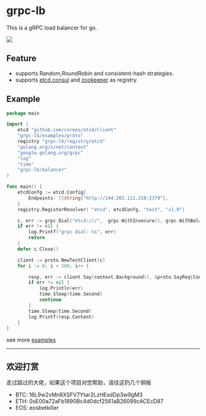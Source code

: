 # grpc-lb
This is a gRPC load balancer for go.

 ![](./struct.png)
 
## Feature
- supports Random,RoundRobin and consistent-hash strategies.
- supports [etcd](https://github.com/etcd-io/etcd),[consul](https://github.com/consul/consul) and [zookeeper](https://github.com/apache/zookeeper) as registry.

## Example

``` go
package main

import (
	etcd "github.com/coreos/etcd/client"
	"grpc-lb/examples/proto"
	registry "grpc-lb/registry/etcd"
	"golang.org/x/net/context"
	"google.golang.org/grpc"
	"log"
	"time"
	"grpc-lb/balancer"
)

func main() {
	etcdConfg := etcd.Config{
		Endpoints: []string{"http://144.202.111.210:2379"},
	}
	registry.RegisterResolver( "etcd", etcdConfg, "test", "v1.0")

	c, err := grpc.Dial("etcd:///",  grpc.WithInsecure(), grpc.WithBalancerName(balancer.RoundRobin))
	if err != nil {
		log.Printf("grpc dial: %s", err)
		return
	}
	defer c.Close()

	client := proto.NewTestClient(c)
	for i := 0; i < 500; i++ {

		resp, err := client.Say(context.Background(), &proto.SayReq{Content: "round robin"})
		if err != nil {
			log.Println(err)
			time.Sleep(time.Second)
			continue
		}
		time.Sleep(time.Second)
		log.Printf(resp.Content)
	}
}

```
see more [examples](/examples)


-----------------------------------------------------------------
## 欢迎打赏

走过路过的大佬，如果这个项目对您帮助，请往这扔几个铜板

- BTC: 16L9w2vMn8XSFV7Ytar2LzHEsdDp3w9gM3  
- ETH: 0xE00a72aFb1890Bc4d0dcf2561aB26099cACEcD87  
- EOS: eosbetkiller  
